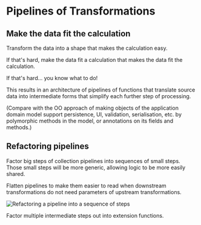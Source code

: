 # Pipelines of Transformations

## Make the data fit the calculation

Transform the data into a shape that makes the calculation easy.

If that's hard, make the data fit a calculation that makes the data fit the calculation.

If that's hard... you know what to do!

This results in an architecture of pipelines of functions that translate source data into intermediate forms that simplify each further step of processing.

(Compare with the OO approach of making objects of the application domain model support persistence, UI, validation, serialisation, etc. by polymorphic methods in the model, or annotations on its fields and methods.)

## Refactoring pipelines

Factor big steps of collection pipelines into sequences of small steps.  Those small steps will be more generic, allowing logic to be more easily shared.

Flatten pipelines to make them easier to read when downstream transformations do not need parameters of upstream transformations.

![Refactoring a pipeline into a sequence of steps](refactor-pipelines.svg)

Factor multiple intermediate steps out into extension functions.
